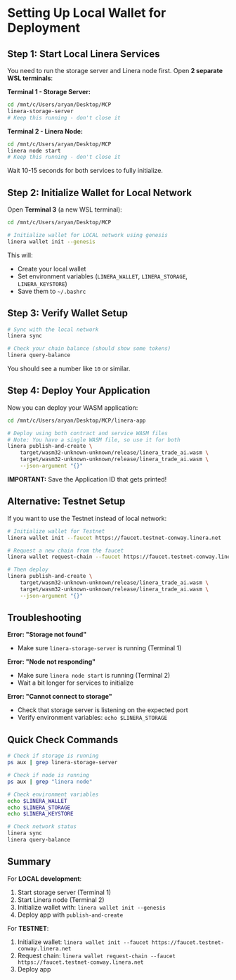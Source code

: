 # Setting Up Local Wallet for Deployment

## Step 1: Start Local Linera Services

You need to run the storage server and Linera node first. Open **2 separate WSL terminals**:

**Terminal 1 - Storage Server:**
```bash
cd /mnt/c/Users/aryan/Desktop/MCP
linera-storage-server
# Keep this running - don't close it
```

**Terminal 2 - Linera Node:**
```bash
cd /mnt/c/Users/aryan/Desktop/MCP
linera node start
# Keep this running - don't close it
```

Wait 10-15 seconds for both services to fully initialize.

## Step 2: Initialize Wallet for Local Network

Open **Terminal 3** (a new WSL terminal):

```bash
cd /mnt/c/Users/aryan/Desktop/MCP

# Initialize wallet for LOCAL network using genesis
linera wallet init --genesis
```

This will:
- Create your local wallet
- Set environment variables (`LINERA_WALLET`, `LINERA_STORAGE`, `LINERA_KEYSTORE`)
- Save them to `~/.bashrc`

## Step 3: Verify Wallet Setup

```bash
# Sync with the local network
linera sync

# Check your chain balance (should show some tokens)
linera query-balance
```

You should see a number like `10` or similar.

## Step 4: Deploy Your Application

Now you can deploy your WASM application:

```bash
cd /mnt/c/Users/aryan/Desktop/MCP/linera-app

# Deploy using both contract and service WASM files
# Note: You have a single WASM file, so use it for both
linera publish-and-create \
    target/wasm32-unknown-unknown/release/linera_trade_ai.wasm \
    target/wasm32-unknown-unknown/release/linera_trade_ai.wasm \
    --json-argument "{}"
```

**IMPORTANT:** Save the Application ID that gets printed!

## Alternative: Testnet Setup

If you want to use the Testnet instead of local network:

```bash
# Initialize wallet for Testnet
linera wallet init --faucet https://faucet.testnet-conway.linera.net

# Request a new chain from the faucet
linera wallet request-chain --faucet https://faucet.testnet-conway.linera.net

# Then deploy
linera publish-and-create \
    target/wasm32-unknown-unknown/release/linera_trade_ai.wasm \
    target/wasm32-unknown-unknown/release/linera_trade_ai.wasm \
    --json-argument "{}"
```

## Troubleshooting

**Error: "Storage not found"**
- Make sure `linera-storage-server` is running (Terminal 1)

**Error: "Node not responding"**
- Make sure `linera node start` is running (Terminal 2)
- Wait a bit longer for services to initialize

**Error: "Cannot connect to storage"**
- Check that storage server is listening on the expected port
- Verify environment variables: `echo $LINERA_STORAGE`

## Quick Check Commands

```bash
# Check if storage is running
ps aux | grep linera-storage-server

# Check if node is running
ps aux | grep "linera node"

# Check environment variables
echo $LINERA_WALLET
echo $LINERA_STORAGE
echo $LINERA_KEYSTORE

# Check network status
linera sync
linera query-balance
```

## Summary

For **LOCAL development**:
1. Start storage server (Terminal 1)
2. Start Linera node (Terminal 2)
3. Initialize wallet with: `linera wallet init --genesis`
4. Deploy app with `publish-and-create`

For **TESTNET**:
1. Initialize wallet: `linera wallet init --faucet https://faucet.testnet-conway.linera.net`
2. Request chain: `linera wallet request-chain --faucet https://faucet.testnet-conway.linera.net`
3. Deploy app

